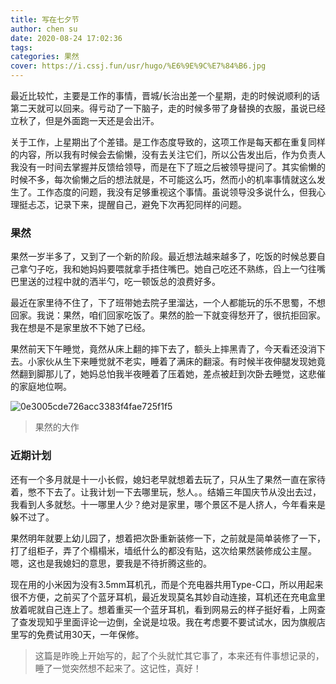 ```yaml
---
title: 写在七夕节
author: chen su
date: 2020-08-24 17:02:36
tags:
categories: 果然
cover: https://i.cssj.fun/usr/hugo/%E6%9E%9C%E7%84%B6.jpg
---
```


最近比较忙，主要是工作的事情，晋城/长治出差一个星期，走的时候说顺利的话第二天就可以回来。得亏动了一下脑子，走的时候多带了身替换的衣服，虽说已经立秋了，但是外面跑一天还是会出汗。

关于工作，上星期出了个差错。是工作态度导致的，这项工作是每天都在重复同样的内容，所以我有时候会去偷懒，没有去关注它们，所以公告发出后，作为负责人我没有一时间去掌握并反馈给领导，而是在下了班之后被领导提问了。其实偷懒的时候不多，每次偷懒之后的想法就是，不可能这么巧，然而小的机率事情就这么发生了。工作态度的问题，我没有足够重视这个事情。虽说领导没多说什么，但我心理挺忐忑，记录下来，提醒自己，避免下次再犯同样的问题。

### 果然

果然一岁半多了，又到了一个新的阶段。最近想法越来越多了，吃饭的时候总要自己拿勺子吃，我和她妈妈要喂就拿手捂住嘴巴。她自己吃还不熟练，舀上一勺往嘴巴里送的过程中就的洒半勺，吃一顿饭总的浪费好多。

最近在家里待不住了，下了班带她去院子里溜达，一个人都能玩的乐不思蜀，不想回家。我说：果然，咱们回家吃饭了。果然的脸一下就变得愁开了，很抗拒回家。我在想是不是家里放不下她了已经。

果然前天下午睡觉，竟然从床上翻的摔下去了，额头上摔黑青了，今天看还没消下去。小家伙从生下来睡觉就不老实，睡着了满床的翻滚。有时候半夜伸腿发现她竟然翻到脚那儿了，她妈总怕我半夜睡着了压着她，差点被赶到次卧去睡觉，这悲催的家庭地位啊。

![0e3005cde726acc3383f4fae725f1f5](https://i.cssj.fun/usr/hugo/%E6%9E%9C%E7%84%B6.jpg)

> 果然的大作

### 近期计划

还有一个多月就是十一小长假，媳妇老早就想着去玩了，只从生了果然一直在家待着，憋不下去了。让我计划一下去哪里玩，愁人。。结婚三年国庆节从没出去过，我看到人多就愁。十一哪里人少？绝对是家里，哪个景区不是人挤人，今年看来是躲不过了。

果然明年就要上幼儿园了，想着把次卧重新装修一下，之前就是简单装修了一下，打了组柜子，弄了个榻榻米，墙纸什么的都没有贴，这次给果然装修成公主屋。嗯，这也是我媳妇的意思，要我是不待折腾这些的。

现在用的小米因为没有3.5mm耳机孔，而是个充电器共用Type-C口，所以用起来很不方便，之前买了个蓝牙耳机，最近发现莫名其妙自动连接，耳机还在充电盒里放着呢就自己连上了。想着重买一个蓝牙耳机，看到网易云的样子挺好看，上网查了查发现知乎里面评论一边倒，全说是垃圾。我在考虑要不要试试水，因为旗舰店里写的免费试用30天，一年保修。

> 这篇是昨晚上开始写的，起了个头就忙其它事了，本来还有件事想记录的，睡了一觉突然想不起来了。这记性，真好！